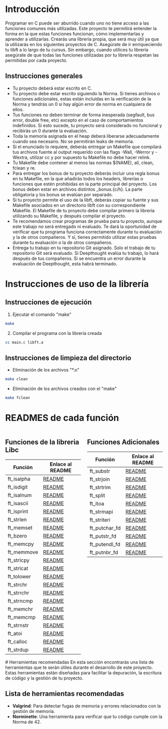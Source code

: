 # Introducción

Programar en C puede ser aburrido cuando uno no tiene acceso a las funciones comunes más utilizadas. Este proyecto te permitirá entender la forma en la que estas funciones funcionan, cómo implementarlas y aprender a utilizarlas. Crearás una librería propia, que será muy útil ya que la utilizarás en los siguientes proyectos de C.
Asegúrate de ir enriqueciendo tu libft a lo largo de tu cursus. Sin embargo, cuando utilices tu librería asegúrate de que todas las funciones utilizadas por tu librería respetan las permitidas por cada proyecto.

## Instrucciones generales

- Tu proyecto deberá estar escrito en C.
- Tu proyecto debe estar escrito siguiendo la Norma. Si tienes archivos o funciones adicionales, estas están incluidas en la verificación de la Norma y tendrás un 0 si hay algún error de norma en cualquiera de ellos.
- Tus funciones no deben terminar de forma inesperada (segfault, bus error, double free, etc) excepto en el caso de comportamientos indefinidos. Si esto sucede, tu proyecto será considerado no funcional y recibirás un 0 durante la evaluación.
- Toda la memoria asignada en el heap deberá liberarse adecuadamente cuando sea necesario. No se permitirán leaks de memoria.
- Si el enunciado lo requiere, deberás entregar un Makefile que compilará tus archivos fuente al output requerido con las flags -Wall, -Werror y -Wextra, utilizar cc y por supuesto tu Makefile no debe hacer relink.
- Tu Makefile debe contener al menos las normas $(NAME), all, clean, fclean y re.
- Para entregar los bonus de tu proyecto deberás incluir una regla bonus en tu Makefile, en la que añadirás todos los headers, librerías o funciones que estén prohibidas en la parte principal del proyecto. Los bonus deben estar en archivos distintos _bonus.{c/h}. La parte obligatoria y los bonus se evalúan por separado.
- Si tu proyecto permite el uso de la libft, deberás copiar su fuente y sus Makefile asociados en un directorio libft con su correspondiente Makefile. El Makefile de tu proyecto debe compilar primero la librería utilizando su Makefile, y después compilar el proyecto.
- Te recomendamos crear programas de prueba para tu proyecto, aunque este trabajo no será entregado ni evaluado. Te dará la oportunidad de verificar que tu programa funciona correctamente durante tu evaluación y la de otros compañeros. Y sí, tienes permitido utilizar estas pruebas durante tu evaluación o la de otros compañeros.
- Entrega tu trabajo en tu repositorio Git asignado. Solo el trabajo de tu repositorio Git será evaluado. Si Deepthought evalúa tu trabajo, lo hará después de tus compañeros. Si se encuentra un error durante la evaluación de Deepthought, esta habrá
terminado.

# Instrucciones de uso de la librería
## Instrucciones de ejecución

1. Ejecutar el comando "make"
```bash
make
```

2. Compilar el programa con la libreria creada
```bash
cc main.c libft.a
```

## Instrucciones de limpieza del directorio

- Eliminación de los archivos "*.o"
```bash
make clean
```

- Eliminación de los archivos creados con el "make"
```bash
make fclean
```

# READMES de cada función

<section style="display: flex; flex-wrap: wrap; gap: 20px;">
	<div style="flex: 1;">
		<h2>Funciones de la libreria Libc</h2>
		<table>
			<thead>
				<tr>
					<th>Función</th>
					<th>Enlace al README</th>
				</tr>
			</thead>
			<tbody>
				<tr>
					<td>ft_isalpha</td>
					<td><a href="readmes_de_funciones/ft_isalpha.md">README</a></td>
				</tr>
				<tr>
					<td>ft_isdigit</td>
					<td><a href="readmes_de_funciones/ft_isdigit.md">README</a></td>
				</tr>
				<tr>
					<td>ft_isalnum</td>
					<td><a href="readmes_de_funciones/ft_isalnum.md">README</a></td>
				</tr>
				<tr>
					<td>ft_isascii</td>
					<td><a href="readmes_de_funciones/ft_isascii.md">README</a></td>
				</tr>
				<tr>
					<td>ft_isprint</td>
					<td><a href="readmes_de_funciones/ft_isprint.md">README</a></td>
				</tr>
				<tr>
					<td>ft_strlen</td>
					<td><a href="readmes_de_funciones/ft_istrlen.md">README</a></td>
				</tr>
				<tr>
					<td>ft_memset</td>
					<td><a href="readmes_de_funciones/ft_memset.md">README</a></td>
				</tr>
				<tr>
					<td>ft_bzero</td>
					<td><a href="readmes_de_funciones/ft_bzero.md">README</a></td>
				</tr>
				<tr>
					<td>ft_memcpy</td>
					<td><a href="readmes_de_funciones/ft_memcpy.md">README</a></td>
				</tr>
				<tr>
					<td>ft_memmove</td>
					<td><a href="readmes_de_funciones/ft_memmove.md">README</a></td>
				</tr>
				<tr>
					<td>ft_strlcpy</td>
					<td><a href="readmes_de_funciones/ft_strlcpy.md">README</a></td>
				</tr>
				<tr>
					<td>ft_strlcat</td>
					<td><a href="readmes_de_funciones/ft_strlcat.md">README</a></td>
				</tr>
				<tr>
					<td>ft_tolower</td>
					<td><a href="readmes_de_funciones/ft_tolower.md">README</a></td>
				</tr>
				<tr>
					<td>ft_strchr</td>
					<td><a href="readmes_de_funciones/ft_strchr.md">README</a></td>
				</tr>
				<tr>
					<td>ft_strrchr</td>
					<td><a href="readmes_de_funciones/ft_strrchr.md">README</a></td>
				</tr>
				<tr>
					<td>ft_strncmp</td>
					<td><a href="readmes_de_funciones/ft_strncmp.md">README</a></td>
				</tr>
				<tr>
					<td>ft_memchr</td>
					<td><a href="readmes_de_funciones/ft_memchr.md">README</a></td>
				</tr>
				<tr>
					<td>ft_memcmp</td>
					<td><a href="readmes_de_funciones/ft_memcmp.md">README</a></td>
				</tr>
				<tr>
					<td>ft_strnstr</td>
					<td><a href="readmes_de_funciones/ft_strnstr.md">README</a></td>
				</tr>
				<tr>
					<td>ft_atoi</td>
					<td><a href="readmes_de_funciones/ft_atoi.md">README</a></td>
				</tr>
				<tr>
					<td>ft_calloc</td>
					<td><a href="readmes_de_funciones/ft_calloc.md">README</a></td>
				</tr>
				<tr>
					<td>ft_strdup</td>
					<td><a href="readmes_de_funciones/ft_strdup.md">README</a></td>
				</tr>
			</tbody>
		</table>
	</div>
	<div style="flex: 1;">
		<h2>Funciones Adicionales</h2>
		<table>
			<thead>
				<tr>
					<th>Función</th>
					<th>Enlace al README</th>
				</tr>
			</thead>
			<tbody>
				<tr>
					<td>ft_substr</td>
					<td><a href="readmes_de_funciones/ft_substr.md">README</a></td>
				</tr>
				<tr>
					<td>ft_strjoin</td>
					<td><a href="readmes_de_funciones/ft_strjoin.md">README</a></td>
				</tr>
				<tr>
					<td>ft_strtrim</td>
					<td><a href="readmes_de_funciones/ft_strtrim.md">README</a></td>
				</tr>
				<tr>
					<td>ft_split</td>
					<td><a href="readmes_de_funciones/ft_split.md">README</a></td>
				</tr>
				<tr>
					<td>ft_itoa</td>
					<td><a href="readmes_de_funciones/ft_itoa.md">README</a></td>
				</tr>
				<tr>
					<td>ft_strmapi</td>
					<td><a href="readmes_de_funciones/ft_strmapi.md">README</a></td>
				</tr>
				<tr>
					<td>ft_striteri</td>
					<td><a href="readmes_de_funciones/ft_striteri.md">README</a></td>
				</tr>
				<tr>
					<td>ft_putchar_fd</td>
					<td><a href="readmes_de_funciones/ft_putchar_fd.md">README</a></td>
				</tr>
				<tr>
					<td>ft_putstr_fd</td>
					<td><a href="readmes_de_funciones/ft_putstr_fd.md">README</a></td>
				</tr>
				<tr>
					<td>ft_putendl_fd</td>
					<td><a href="readmes_de_funciones/ft_putendl_fd.md">README</a></td>
				</tr>
				<tr>
					<td>ft_putnbr_fd</td>
					<td><a href="readmes_de_funciones/ft_putnbr_fd.md">README</a></td>
				</tr>
			</tbody>
		</table>
	</div>
</section>
# Herramientas recomendadas
En esta sección encontrarás una lista de herramientas que te serán útiles durante el desarrollo de este proyecto. Estas herramientas están diseñadas para facilitar la depuración, la escritura de código y la gestión de tu proyecto.

## Lista de herramientas recomendadas

- **Valgrind**: Para detectar fugas de memoria y errores relacionados con la gestión de memoria.
- **Norminette**: Una herramienta para verificar que tu código cumple con la Norma de 42.
